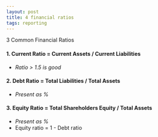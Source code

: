 ```yaml
---
layout: post
title: 4 financial ratios
tags: reporting
---
```


3 Common Financial Ratios   
 
#### 1. Current Ratio = Current Assets / Current Liabilities   
   
   - *Ratio > 1.5 is good*   

#### 2. Debt Ratio = Total Liabilities / Total Assets 
   
   - *Present as %*    

#### 3. Equity Ratio = Total Shareholders Equity / Total Assets   
   
   - *Present as %*   
   - Equity ratio = 1 - Debt ratio 
  

